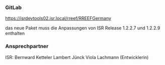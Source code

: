 ### GitLab

https://isrdevtools02.isr.local/rreef/RREEFGermany

das neue Paket muss die Anpassungen von ISR Release 1.2.2.7 und 1.2.2.9 enthalten

### Ansprechpartner
ISR:
Bernward Ketteler
Lambert Jünck
Viola Lachmann (Entwicklerin)

